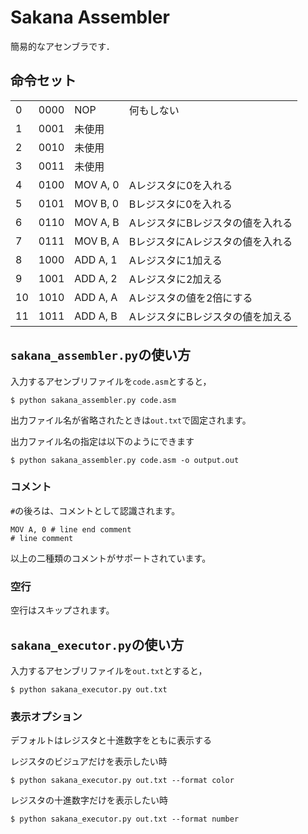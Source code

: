 # Sakana Assembler  
簡易的なアセンブラです．

## 命令セット

| | | | |
|---|---|---|---|
|0  |0000 |NOP      | 何もしない |
|1  |0001 |未使用    |  |
|2  |0010 |未使用    |  |
|3  |0011 |未使用    |  |
|4  |0100 |MOV A, 0 | Aレジスタに0を入れる |
|5  |0101 |MOV B, 0 | Bレジスタに0を入れる |
|6  |0110 |MOV A, B | AレジスタにBレジスタの値を入れる |
|7  |0111 |MOV B, A | BレジスタにAレジスタの値を入れる |
|8  |1000 |ADD A, 1 | Aレジスタに1加える |
|9  |1001 |ADD A, 2 | Aレジスタに2加える |
|10 |1010 |ADD A, A | Aレジスタの値を2倍にする |
|11 |1011 |ADD A, B | AレジスタにBレジスタの値を加える |

## `sakana_assembler.py`の使い方
入力するアセンブリファイルを`code.asm`とすると，  
```
$ python sakana_assembler.py code.asm
```  
出力ファイル名が省略されたときは`out.txt`で固定されます。  

出力ファイル名の指定は以下のようにできます
```
$ python sakana_assembler.py code.asm -o output.out
```

### コメント
`#`の後ろは、コメントとして認識されます。
```
MOV A, 0 # line end comment
# line comment
```
以上の二種類のコメントがサポートされています。

### 空行
空行はスキップされます。


## `sakana_executor.py`の使い方
入力するアセンブリファイルを`out.txt`とすると，  
```
$ python sakana_executor.py out.txt
```  

### 表示オプション
デフォルトはレジスタと十進数字をともに表示する

レジスタのビジュアだけを表示したい時
```
$ python sakana_executor.py out.txt --format color
```

レジスタの十進数字だけを表示したい時
```
$ python sakana_executor.py out.txt --format number
```
